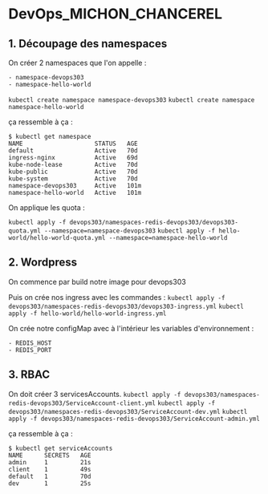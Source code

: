# DevOps_MICHON_CHANCEREL

## 1. Découpage des namespaces

On créer 2 namespaces que l'on appelle :

    - namespace-devops303
    - namespace-hello-world

`kubectl create namespace namespace-devops303`
`kubectl create namespace namespace-hello-world`

ça ressemble à ça :

```
$ kubectl get namespace
NAME                    STATUS   AGE
default                 Active   70d
ingress-nginx           Active   69d
kube-node-lease         Active   70d
kube-public             Active   70d
kube-system             Active   70d
namespace-devops303     Active   101m
namespace-hello-world   Active   101m
```

On applique les quota :

`kubectl apply -f devops303/namespaces-redis-devops303/devops303-quota.yml --namespace=namespace-devops303`
`kubectl apply -f hello-world/hello-world-quota.yml --namespace=namespace-hello-world`

## 2. Wordpress

On commence par build notre image pour devops303

Puis on crée nos ingress avec les commandes :
`kubectl apply -f devops303/namespaces-redis-devops303/devops303-ingress.yml`
`kubectl apply -f hello-world/hello-world-ingress.yml`

On crée notre configMap avec à l'intérieur les variables d'environnement : 

    - REDIS_HOST
    - REDIS_PORT
  

## 3. RBAC

On doit créer 3 servicesAccounts.
`kubectl apply -f devops303/namespaces-redis-devops303/ServiceAccount-client.yml`
`kubectl apply -f devops303/namespaces-redis-devops303/ServiceAccount-dev.yml`
`kubectl apply -f devops303/namespaces-redis-devops303/ServiceAccount-admin.yml`

ça ressemble à ça :

```
$ kubectl get serviceAccounts
NAME      SECRETS   AGE
admin     1         21s
client    1         49s
default   1         70d
dev       1         25s
```